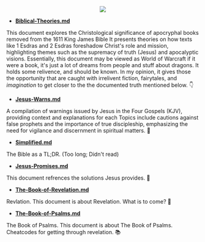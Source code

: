 <p align="center">
  <img src="https://github.com/user-attachments/assets/ed07f7a8-df07-4c00-a7cb-ff6b5a8cef62" />
</p>

- **[Biblical-Theories.md](https://github.com/BubbleSquish/Bible-Fun/blob/main/Biblical-Theories.md)**  

This document explores the Christological significance of apocryphal books removed from the 1611 King James Bible It presents theories on how texts like 1 Esdras and 2 Esdras foreshadow Christ's role and mission, highlighting themes such as the supremacy of truth (Jesus) and apocalyptic visions. Essentially, this document may be viewed as World of Warcraft if it were a book, it's just a lot of dreams from people and stuff about dragons. It holds some relivence, and should be known. In my opinion, it gives those the opportunity that are caught with irrelivent fiction, fairytales, and _imagination_ to get closer to the the documented truth mentioned below. 👇

- **[Jesus-Warns.md](https://github.com/BubbleSquish/Bible-Fun/blob/main/Jesus-Warns.md)**  

A compilation of warnings issued by Jesus in the Four Gospels (KJV), providing context and explanations for each Topics include cautions against false prophets and the importance of true discipleship, emphasizing the need for vigilance and discernment in spiritual matters. 📓

- **[Simplified.md](https://github.com/BubbleSquish/Bible-Fun/blob/main/Simplified.md)**

The Bible as a TL;DR. (Too long; Didn't read)

- **[Jesus-Promises.md](https://github.com/BubbleSquish/Bible-Fun/blob/main/Jesus-Promises.md)**  

This document refrences the solutions Jesus provides. 📕

- **[The-Book-of-Revelation.md](https://github.com/BubbleSquish/Bible-Fun/blob/main/The-Book-of-Revelation.md)**  

Revlation. This document is about Revelation. What is to come? 📖

- **[The-Book-of-Psalms.md](https://github.com/BubbleSquish/Bible-Fun/blob/main/The-Book-of-Psalms.md)**  

The Book of Psalms. This document is about The Book of Psalms. Cheatcodes for getting through revelation. 📚
